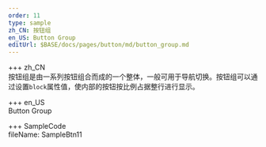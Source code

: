 ```yaml
---   
order: 11  
type: sample  
zh_CN: 按钮组 
en_US: Button Group
editUrl: $BASE/docs/pages/button/md/button_group.md
---      
```


+++ zh_CN   
按钮组是由一系列按钮组合而成的一个整体，一般可用于导航切换。按钮组可以通过设置<Code>block</Code>属性值，使内部的按钮按比例占据整行进行显示。

+++ en_US   
Button Group

+++ SampleCode  
fileName: SampleBtn11
